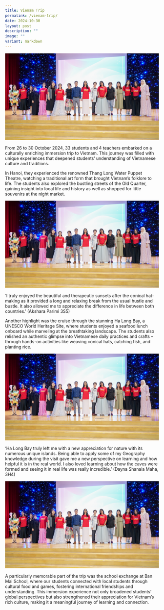 ```yaml
---
title: Vienam Trip
permalink: /vienam-trip/
date: 2024-10-30
layout: post
description: ""
image: ""
variant: markdown
---
```

<img src="/images/Sparkling_Moment/2024/GDN_hero.png">

<p>From 26 to 30 October 2024, 33 students and 4 teachers embarked on a culturally enriching immersion trip to Vietnam. This journey was filled with unique experiences that deepened students’ understanding of Vietnamese culture and traditions. </p>
<p>In Hanoi, they experienced the renowned Thang Long Water Puppet Theatre, watching a traditional art form that brought Vietnam’s folklore to life. The students also explored the bustling streets of the Old Quarter, gaining insight into local life and history as well as shopped for little souvenirs at the night market.</p>

<img src="/images/Sparkling_Moment/2024/GDN_hero.png">

<p>‘I truly enjoyed the beautiful and therapeutic sunsets after the conical hat-making as it provided a long and relaxing break from the usual hustle and bustle. It also allowed me to appreciate the difference in life between both countries.’ (Akshara Parimi 3S5)</p>

<p>Another highlight was the cruise through the stunning Ha Long Bay, a UNESCO World Heritage Site, where students enjoyed a seafood lunch onboard while marveling at the breathtaking landscape. The students also relished an authentic glimpse into Vietnamese daily practices and crafts – through hands-on activities like weaving conical hats, catching fish, and planting rice. </p>

<img src="/images/Sparkling_Moment/2024/GDN_hero.png">

<p>‘Ha Long Bay truly left me with a new appreciation for nature with its numerous unique islands. Being able to apply some of my Geography knowledge during the visit gave me a new perspective on learning and how helpful it is in the real world. I also loved learning about how the caves were formed and seeing it in real life was really incredible.’ (Dayna Shanaia Maha, 3H4)</p>

<img src="/images/Sparkling_Moment/2024/GDN_hero.png">

<p>A particularly memorable part of the trip was the school exchange at Ban Mai School, where our students connected with local students through cultural food and games, fostering international friendships and understanding. This immersion experience not only broadened students’ global perspectives but also strengthened their appreciation for Vietnam’s rich culture, making it a meaningful journey of learning and connection. </p>
